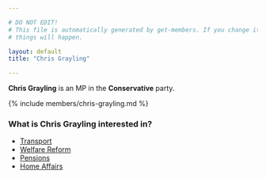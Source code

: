 ```yaml
---

# DO NOT EDIT!
# This file is automatically generated by get-members. If you change it, bad
# things will happen.

layout: default
title: "Chris Grayling"

---
```


**Chris Grayling** is an MP in the **Conservative** party.

{% include members/chris-grayling.md %}

### What is Chris Grayling interested in?


* [Transport](/interests/transport.html)
* [Welfare Reform](/interests/welfare-reform.html)
* [Pensions](/interests/pensions.html)
* [Home Affairs](/interests/home-affairs.html)
